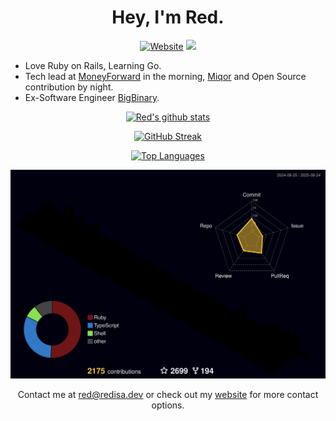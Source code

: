 <center>
<h1 align="center">Hey, I'm Red.</h1>
<!---
[![Discord](https://discord.com/api/guilds/807273906872123412/widget.png)](https://discord.gg/eYudMwgYtY) # in case you wanna join. but im just gonna hide it here for you to find out.
--->
<div align="center">

  [<img alt = "Website" src = "https://img.shields.io/badge/Portfolio-redisa.dev-purple"/>](https://redisa.dev) ![](https://komarev.com/ghpvc/?username=Rednek46&color=blueviolet&label=PROFILE+VIEWS)

</div>

</center>

- Love Ruby on Rails[,](https://youtu.be/dQw4w9WgXcQ) Learning Go.
- Tech lead at [MoneyForward](https://moneyforward.com/) in the morning, [Miqor](https://miqor.app/) and Open Source contribution by night. 
- Ex-Software Engineer [BigBinary](https://www.bigbinary.com/).
<center>
<div align="center">

[![Red's github stats](https://github-readme-stats.vercel.app/api?username=Nuzair46&show_icons=true&theme=radical&count_private=true&hide_border=true)](https://redisa.dev)

[![GitHub Streak](https://streak-stats.demolab.com?user=nuzair46&theme=radical&hide_border=true&border_radius=6&mode=weekly&background=141320&border=DDDDDD)](https://redisa.dev)

[![Top Languages](https://github-readme-stats.vercel.app/api/top-langs/?username=Nuzair46&layout=compact&theme=radical&hide_border=true)](https://redisa.dev)

<a href="https://redisa.dev">
  <img src="https://github.com/Nuzair46/Nuzair46/blob/main/profile-3d-contrib/profile-night-rainbow.svg" width="600" alt="Stats"/>
</a>

Contact me at [red@redisa.dev](mailto:red@redisa.dev) or check out my [website](https://redisa.dev) for more contact options.

</div>

</center>
